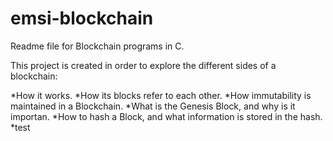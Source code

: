 # emsi-blockchain

Readme file for Blockchain programs in C.

This project is created in order to explore the different sides of a blockchain:

*How it works.
*How its blocks refer to each other.
*How immutability is maintained in a Blockchain.
*What is the Genesis Block, and why is it importan.
*How to hash a Block, and what information is stored in the hash.
*test
